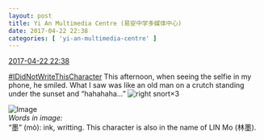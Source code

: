 ```yaml
---
layout: post
title: Yi An Multimedia Centre (易安中学多媒体中心)
date: 2017-04-22 22:38
categories: [ 'yi-an-multimedia-centre' ]
---
```


<div class="weibo-info">
  <a href="http://weibo.com/6196825252/EFJw3tqfX">2017-04-22 22:38</a>
</div>

[#IDidNotWriteThisCharacter](http://weibo.com/p/100808190ac6191fcaf75e2c584526f0d0041b) This afternoon, when seeing the selfie in my phone, he smiled. What I saw was like an old man on a crutch standing under the sunset and “hahahaha…” ![right snort](http://img.t.sinajs.cn/t4/appstyle/expression/ext/normal/98/yhh_org.gif)×3

<!-- more -->

![Image](http://wx3.sinaimg.cn/mw690/006Lnfkoly1fevu20fijxj30fg0fggm8.jpg)  
*Words in image:*  
“墨” (mò): ink, writting. This character is also in the name of LIN Mo (林墨).
